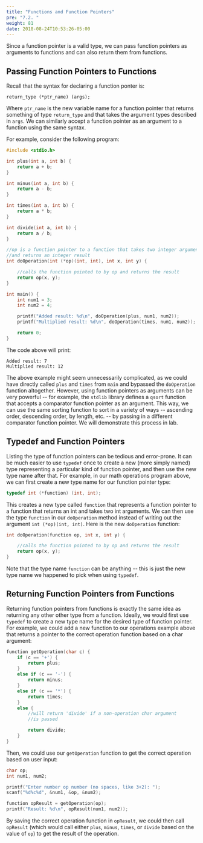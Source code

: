 ```yaml
---
title: "Functions and Function Pointers"
pre: "7.2. "
weight: 81
date: 2018-08-24T10:53:26-05:00
---
```


Since a function pointer is a valid type, we can pass function pointers as arguments to functions and can also return them from functions.

## Passing Function Pointers to Functions

Recall that the syntax for declaring a function ponter is:

```text
return_type (*ptr_name) (args);
```

Where `ptr_name` is the new variable name for a function pointer that returns something of type `return_type` and that takes the argument types described in `args`. We can similarly accept a function pointer as an argument to a function using the same syntax.

For example, consider the following program:

```c
#include <stdio.h>

int plus(int a, int b) {
    return a + b;
}

int minus(int a, int b) {
    return a - b;
}

int times(int a, int b) {
    return a * b;
}

int divide(int a, int b) {
    return a / b;
}

//op is a function pointer to a function that takes two integer arguments
//and returns an integer result
int doOperation(int (*op)(int, int), int x, int y) {

    //calls the function pointed to by op and returns the result
    return op(x, y);
}

int main() {
    int num1 = 3;
    int num2 = 4;

    printf("Added result: %d\n", doOperation(plus, num1, num2));
    printf("Multiplied result: %d\n", doOperation(times, num1, num2));

    return 0;
}
```

The code above will print:

```text
Added result: 7
Multiplied result: 12
```

The above example might seem unnecessarily complicated, as we could have directly called `plus` and `times` from `main` and bypassed the `doOperation` function altogether. However, using function pointers as arguments can be very powerful -- for example, the `stdlib` library defines a `qsort` function that accepts a comparator function pointer as an argument. This way, we can use the same sorting function to sort in a variety of ways -- ascending order, descending order, by length, etc. -- by passing in a different comparator function pointer. We will demonstrate this process in lab.

## Typedef and Function Pointers

Listing the type of function pointers can be tedious and error-prone. It can be much easier to use `typedef` once to create a new (more simply named) type representing a particular kind of function pointer, and then use the new type name after that. For example, in our math operations program above, we can first create a new type name for our function pointer type:

```c
typedef int (*function) (int, int);
```

This creates a new type called `function` that represents a function pointer to a function that returns an int and takes two int arguments. We can then use the type `function` in our `doOperation` method instead of writing out the argument `int (*op)(int, int)`. Here is the new `doOperation` function:

```c
int doOperation(function op, int x, int y) {

    //calls the function pointed to by op and returns the result
    return op(x, y);
}
```

Note that the type name `function` can be anything -- this is just the new type name we happened to pick when using `typedef`.

## Returning Function Pointers from Functions

Returning function pointers from functions is exactly the same idea as returning any other other type from a function. Ideally, we would first use `typedef` to create a new type name for the desired type of function pointer. For example, we could add a new function to our operations example above that returns a pointer to the correct operation function based on a char argument:

```c
function getOperation(char c) {
    if (c == '+') {
        return plus;
    }
    else if (c == '-') {
        return minus;
    }
    else if (c == '*') {
        return times;
    }
    else {
        //will return 'divide' if a non-operation char argument
        //is passed

        return divide;
    }
}
```

Then, we could use our `getOperation` function to get the correct operation based on user input:

```c
char op;
int num1, num2;

printf("Enter number op number (no spaces, like 3+2): ");
scanf("%d%c%d", &num1, &op, &num2);

function opResult = getOperation(op);
printf("Result: %d\n", opResult(num1, num2));
```

By saving the correct operation function in `opResult`, we could then call `opResult` (which would call either `plus`, `minus`, `times`, or `divide` based on the value of `op`) to get the result of the operation.

